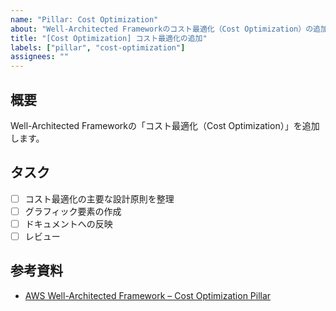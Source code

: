 ```yaml
---
name: "Pillar: Cost Optimization"
about: "Well-Architected Frameworkのコスト最適化（Cost Optimization）の追加タスク"
title: "[Cost Optimization] コスト最適化の追加"
labels: ["pillar", "cost-optimization"]
assignees: ""
---
```


## 概要

Well-Architected Frameworkの「コスト最適化（Cost Optimization）」を追加します。

## タスク

- [ ] コスト最適化の主要な設計原則を整理
- [ ] グラフィック要素の作成
- [ ] ドキュメントへの反映
- [ ] レビュー

## 参考資料

- [AWS Well-Architected Framework – Cost Optimization Pillar](https://docs.aws.amazon.com/wellarchitected/latest/cost-optimization-pillar/)